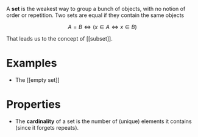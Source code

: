 A **set** is the weakest way to group a bunch of objects, with no notion of order or repetition. Two sets are equal if they contain the same objects

$$
A = B \iff (x \in A \iff x \in B)
$$

That leads us to the concept of [[subset]].

# Examples

* The [[empty set]]

# Properties

* The **cardinality** of a set is the number of (unique) elements it contains (since it forgets repeats).